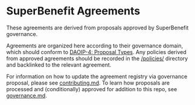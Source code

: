 # SuperBenefit Agreements

These agreements are derived from proposals approved by SuperBenefit governance.

Agreements are organized here according to their governance domain, which should conform to [DAOIP-4: Proposal Types](https://github.com/metagov/daostar/discussions/50). Any policies derived from approved agreements should be recorded in the [/policies/](/policies/readme.md) directory and backlinked to the relevant agreement.

For information on how to update the agreement registry via governance proposal, please see [contributing.md](/docs/CONTRIBUTING.md). To learn how proposals are processed and (conditionally) approved for addition to this repo, see [governance.md](governance.md).
